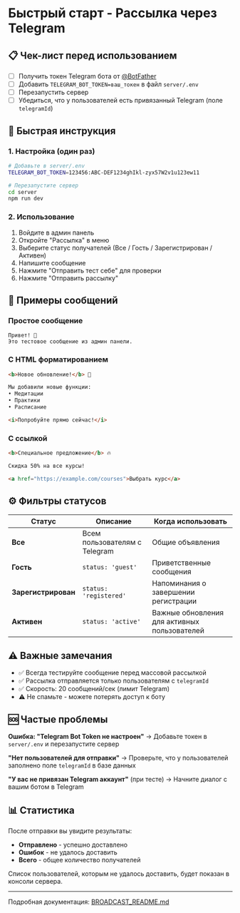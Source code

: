 # Быстрый старт - Рассылка через Telegram

## 📋 Чек-лист перед использованием

- [ ] Получить токен Telegram бота от [@BotFather](https://t.me/BotFather)
- [ ] Добавить `TELEGRAM_BOT_TOKEN=ваш_токен` в файл `server/.env`
- [ ] Перезапустить сервер
- [ ] Убедиться, что у пользователей есть привязанный Telegram (поле `telegramId`)

## 🚀 Быстрая инструкция

### 1. Настройка (один раз)

```bash
# Добавьте в server/.env
TELEGRAM_BOT_TOKEN=123456:ABC-DEF1234ghIkl-zyx57W2v1u123ew11

# Перезапустите сервер
cd server
npm run dev
```

### 2. Использование

1. Войдите в админ панель
2. Откройте "Рассылка" в меню
3. Выберите статус получателей (Все / Гость / Зарегистрирован / Активен)
4. Напишите сообщение
5. Нажмите "Отправить тест себе" для проверки
6. Нажмите "Отправить рассылку"

## 📝 Примеры сообщений

### Простое сообщение
```
Привет! 👋
Это тестовое сообщение из админ панели.
```

### С HTML форматированием
```html
<b>Новое обновление!</b> 🎉

Мы добавили новые функции:
• Медитации
• Практики
• Расписание

<i>Попробуйте прямо сейчас!</i>
```

### С ссылкой
```html
<b>Специальное предложение</b> 🔥

Скидка 50% на все курсы!

<a href="https://example.com/courses">Выбрать курс</a>
```

## ⚙️ Фильтры статусов

| Статус | Описание | Когда использовать |
|--------|----------|-------------------|
| **Все** | Всем пользователям с Telegram | Общие объявления |
| **Гость** | `status: 'guest'` | Приветственные сообщения |
| **Зарегистрирован** | `status: 'registered'` | Напоминания о завершении регистрации |
| **Активен** | `status: 'active'` | Важные обновления для активных пользователей |

## ⚠️ Важные замечания

- ✅ Всегда тестируйте сообщение перед массовой рассылкой
- ✅ Рассылка отправляется только пользователям с `telegramId`
- ✅ Скорость: 20 сообщений/сек (лимит Telegram)
- ⚠️ Не спамьте - можете потерять доступ к боту

## 🆘 Частые проблемы

**Ошибка: "Telegram Bot Token не настроен"**
→ Добавьте токен в `server/.env` и перезапустите сервер

**"Нет пользователей для отправки"**
→ Проверьте, что у пользователей заполнено поле `telegramId` в базе данных

**"У вас не привязан Telegram аккаунт"** (при тесте)
→ Начните диалог с вашим ботом в Telegram

## 📊 Статистика

После отправки вы увидите результаты:
- **Отправлено** - успешно доставлено
- **Ошибок** - не удалось доставить
- **Всего** - общее количество получателей

Список пользователей, которым не удалось доставить, будет показан в консоли сервера.

---

Подробная документация: [BROADCAST_README.md](./BROADCAST_README.md)

